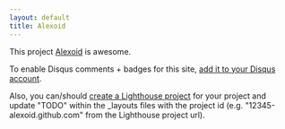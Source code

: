 ```yaml
---
layout: default
title: Alexoid
---
```


This project <a href="http://github.com//alexoid.github.com">Alexoid</a> is awesome.

To enable Disqus comments + badges for this site, [add it to your Disqus account](http://disqus.com/add/).

Also, you can/should [create a Lighthouse project](http://.lighthouseapp.com/projects/new) for your project and update "TODO" within the _layouts files with the project id (e.g. "12345-alexoid.github.com" from the Lighthouse project url).